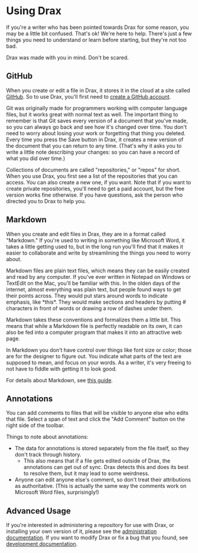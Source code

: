 # Using Drax

If you're a writer who has been pointed towards Drax for some reason, you may be a little bit confused. That's ok! We're here to help. There's just a few things you need to understand or learn before starting, but they're not too bad. 

Drax was made with you in mind. Don't be scared. 


## GitHub
When you create or edit a file in Drax, it stores it in the cloud at a site called [GitHub](https://github.com). So to use Drax, you'll first need to [create a GitHub account](https://github.com/join).

Git was originally made for programmers working with computer language files, but it works great with normal text as well. The important thing to remember is that Git saves every version of a document that you've made, so you can always go back and see how it's changed over time. You don't need to worry about losing your work or forgetting that thing you deleted. Every time you press the Save button in Drax, it creates a new version of the document that you can return to any time. (That's why it asks you to write a little note describing your changes: so you can have a record of what you did over time.)

Collections of documents are called "repositories," or "repos" for short. When you use Drax, you first see a list of the repositories that you can access. You can also create a new one, if you want. Note that if you want to create private repositories, you'll need to get a paid account, but the free version works fine otherwise. If you have questions, ask the person who directed you to Drax to help you. 


## Markdown
When you create and edit files in Drax, they are in a format called "Markdown." If you're used to writing in something like Microsoft Word, it takes a little getting used to, but in the long run you'll find that it makes it easier to collaborate and write by streamlining the things you need to worry about. 

Markdown files are plain text files, which means they can be easily created and read by any computer. If you've ever written in Notepad on Windows or TextEdit on the Mac, you'll be familiar with this. In the olden days of the internet, almost everything was plain text, but people found ways to get their points across. They would put stars around words to indicate emphasis, like &#42;this&#42;. They would make sections and headers by putting # characters in front of words or drawing a row of dashes under them. 

Markdown takes these conventions and formalizes them a little bit. This means that while a Markdown file is perfectly readable on its own, it can also be fed into a computer program that makes it into an attractive web page. 

In Markdown you don't have control over things like font size or color; those are for the designer to figure out. You indicate what parts of the text are supposed to mean, and focus on your words. As a writer, it's very freeing to not have to fiddle with getting it to look good. 

For details about Markdown, see [this guide](/#/pages/markdown).


## Annotations
You can add comments to files that will be visible to anyone else who edits that file. Select a span of text and click the "Add Comment" button on the right side of the toolbar. 

Things to note about annotations:
* The data for annotations is stored separately from the file itself, so they don't track through history. 
    * This also means that if a file gets edited outside of Drax, the annotations can get out of sync. Drax detects this and does its best to resolve them, but it may lead to some weirdness. 
* Anyone can edit anyone else's comment, so don't treat their attributions as authoritative. (This is actually the same way the comments work on Microsoft Word files, surprisingly!)


## Advanced Usage
If you're interested in administering a repository for use with Drax, or installing your own version of it, please see the [administration documentation](https://github.com/sjml/drax/blob/master/devdocs/Administration.md). If you want to modify Drax or fix a bug that you found, see [development documentation](https://github.com/sjml/drax/blob/master/devdocs/Developing.md). 
